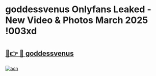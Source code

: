 # goddessvenus Onlyfans Leaked - New Video & Photos March 2025 !003xd

# <h2><a href="https://vtey7q.iuczelnia.edu.pl?title=goddessvenus&ref=003xd">🔗👉 🔴 goddessvenus</a></h2>

[![acn](https://github.com/user-attachments/assets/0f9c940e-d8b0-45ae-aac7-cd30a18b3e1c)](https://vtey7q.iuczelnia.edu.pl?title=goddessvenus&ref=003xd)

